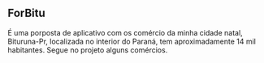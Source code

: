 ## ForBitu


É uma porposta de aplicativo com os comércio da minha cidade natal, Bituruna-Pr, localizada
no interior do Paraná, tem aproximadamente 14 mil habitantes. Segue no projeto alguns comércios.